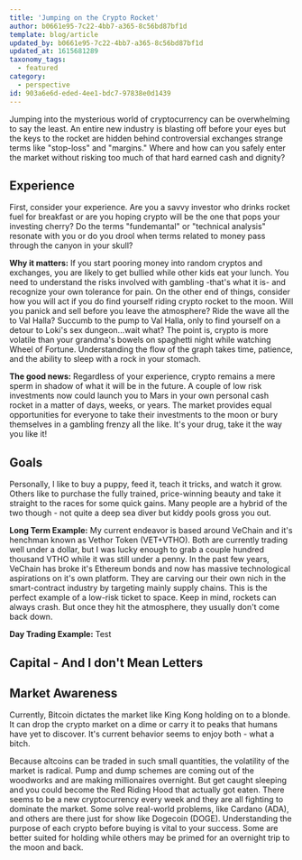 ```yaml
---
title: 'Jumping on the Crypto Rocket'
author: b0661e95-7c22-4bb7-a365-8c56bd87bf1d
template: blog/article
updated_by: b0661e95-7c22-4bb7-a365-8c56bd87bf1d
updated_at: 1615681289
taxonomy_tags:
  - featured
category:
  - perspective
id: 903a6e6d-eded-4ee1-bdc7-97838e0d1439
---
```

Jumping into the mysterious world of cryptocurrency can be overwhelming to say the least. An entire new industry is blasting off before your eyes but the keys to the rocket are hidden behind controversial exchanges strange terms like "stop-loss" and "margins." Where and how can you safely enter the market without risking too much of that hard earned cash and dignity?

## Experience
First, consider your experience. Are you a savvy investor who drinks rocket fuel for breakfast or are you hoping crypto will be the one that pops your investing cherry? Do the terms "fundemantal" or "technical analysis" resonate with you or do you drool when terms related to money pass through the canyon in your skull? 

**Why it matters:** If you start pooring money into random cryptos and exchanges, you are likely to get bullied while other kids eat your lunch. You need to understand the risks involved with gambling -that's what it is- and recognize your own tolerance for pain. On the other end of things, consider how you will act if you do find yourself riding crypto rocket to the moon. Will you panick and sell before you leave the atmosphere? Ride the wave all the to Val Halla? Succumb to the pump to Val Halla, only to find yourself on a detour to Loki's sex dungeon...wait what? The point is, crypto is more volatile than your grandma's bowels on spaghetti night while watching Wheel of Fortune. Understanding the flow of the graph takes time, patience, and the ability to sleep with a rock in your stomach.

**The good news:** Regardless of your experience, crypto remains a mere sperm in shadow of what it will be in the future. A couple of low risk investments now could launch you to Mars in your own personal cash rocket in a matter of days, weeks, or years. The market provides equal opportunities for everyone to take their investments to the moon or bury themselves in a gambling frenzy all the like. It's your drug, take it the way you like it!

## Goals
Personally, I like to buy a puppy, feed it, teach it tricks, and watch it   grow. Others like to purchase the fully trained, price-winning beauty and take it straight to the races for some quick gains. Many people are a hybrid of the two though - not quite a deep sea diver but kiddy pools gross you out.

**Long Term Example:** My current endeavor is based around VeChain and it's henchman known as Vethor Token (VET+VTHO). Both are currently trading well under a dollar, but I was lucky enough to grab a couple hundred thousand VTHO while it was still under a penny. In the past few years, VeChain has broke it's Ethereum bonds and now has massive technological aspirations on it's own platform. They are carving our their own nich in the smart-contract industry by targeting mainly supply chains. This is the perfect example of a low-risk ticket to space. Keep in mind, rockets can always crash. But once they hit the atmosphere, they usually don't come back down.

**Day Trading Example:** Test


## Capital - And I don't Mean Letters



## Market Awareness
Currently, Bitcoin dictates the market like King Kong holding on to a blonde. It can drop the crypto market on a dime or carry it to peaks that humans have yet to discover. It's current behavior seems to enjoy both - what a bitch.

Because altcoins can be traded in such small quantities, the volatility of the market is radical. Pump and dump schemes are coming out of the woodworks and are making millionaires overnight. But get caught sleeping and you could become the Red Riding Hood that actually got eaten. There seems to be a new cryptocurrency every week and they are all fighting to dominate the market. Some solve real-world problems, like Cardano (ADA), and others are there just for show like Dogecoin (DOGE). Understanding the purpose of each crypto before buying is vital to your success. Some are better suited for holding while others may be primed for an overnight trip to the moon and back.